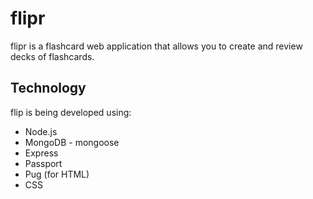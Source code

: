 # flipr
flipr is a flashcard web application that allows you to create and review decks of flashcards. 

## Technology 
flip is being developed using: 
* Node.js 
* MongoDB - mongoose 
* Express 
* Passport 
* Pug (for HTML)
* CSS 


